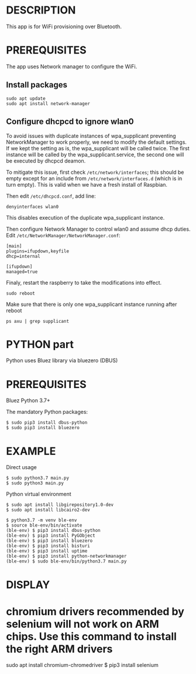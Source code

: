 # DESCRIPTION

This app is for WiFi provisioning over Bluetooth.

# PREREQUISITES

The app uses Network manager to configure the WiFi.

## Install packages

    sudo apt update
    sudo apt install network-manager

## Configure dhcpcd to ignore wlan0

To avoid issues with duplicate instances of wpa_supplicant preventing NetworkManager to work properly, we need to modify the default settings. If we kept the setting as is, the wpa_supplicant will be called twice. The first instance will be called by the wpa_supplicant.service, the second one will be executed by dhcpcd deamon. 

To mitigate this issue, first check `/etc/network/interfaces`; this should be empty except for an include from `/etc/network/interfaces.d` (which is in turn empty). This is valid when we have a fresh install of Raspbian.

Then edit `/etc/dhcpcd.conf`, add line:

    denyinterfaces wlan0

This disables execution of the duplicate wpa_supplicant instance.

Then configure Network Manager to control wlan0 and assume dhcp duties. Edit `/etc/NetworkManager/NetworkManager.conf`:

    [main]
    plugins=ifupdown,keyfile
    dhcp=internal
    
    [ifupdown]
    managed=true

Finaly, restart the raspberry to take the modifications into effect.

`sudo reboot`

Make sure that there is only one wpa_supplicant instance running after reboot

`ps axu | grep supplicant`




# PYTHON part

Python uses Bluez library via bluezero (DBUS)

# PREREQUISITES
Bluez
Python 3.7+

The mandatory Python packages:
```
$ sudo pip3 install dbus-python
$ sudo pip3 install bluezero
```

# EXAMPLE

Direct usage

```console
$ sudo python3.7 main.py
$ sudo python3 main.py
```

Python virtual environment

```
$ sudo apt install libgirepository1.0-dev
$ sudo apt install libcairo2-dev

$ python3.7 -m venv ble-env
$ source ble-env/bin/activate
(ble-env) $ pip3 install dbus-python
(ble-env) $ pip3 install PyGObject
(ble-env) $ pip3 install bluezero
(ble-env) $ pip3 install bisturi
(ble-env) $ pip3 install uptime
(ble-env) $ pip3 install python-networkmanager
(ble-env) $ sudo ble-env/bin/python3.7 main.py
```
# DISPLAY
# chromium drivers recommended by selenium will not work on ARM chips. Use this command to install the right ARM drivers
sudo apt install chromium-chromedriver
$ pip3 install selenium

